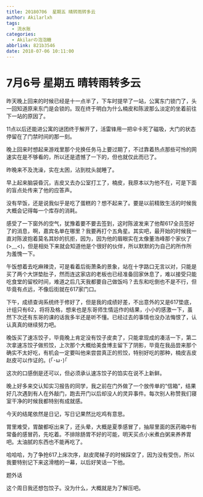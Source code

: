 ```yaml
---
title: 20180706  星期五 晴转雨转多云
author: Akilarlxh
tags:
  - 流水账
categories:
  - Akilarの泡泡糖
abbrlink: 821b3546
date: 2018-07-06 10:11:00
---
```

# 7月6号 星期五 晴转雨转多云

昨天晚上回来的时候已经是十一点半了，下车时提早了一站，公寓东门锁门了，头一回知道原来东门是会锁的。现在终于明白为什么楠皮和陈波那么淡定的坐着前往下一站的原因了。

11点以后还能进公寓的谜团终于解开了，活雷锋用一把伞卡死了磁吸，大门的状态停留在了门禁时间的那一刻。

晚上回来时想起来游戏里那个兑换任务马上要过期了，不过靠着热点那些可怜的网速实在是不够看的，所以还是遗憾了一下的，但也就仅此而已了。

昨晚来不及洗澡，实在太困，沾到枕头就睡了。

早上起来脑袋昏沉，吉皮又去办公室打工了，楠皮，我原本以为他不在，可是下面的盲点处传来了他的应答声。

没有早饭，还是说我似乎是吃了蛋糕的？想不起来了。要是以前精致生活的时候我大概会记得每一个库存的消耗。

感受了一下窗外的空气，犹豫着要不要去签到，这时陈波发来了他帮617全员签好了的消息，啊，嘉宾名单在哪里？我要再打个五角星。其实吧，最开始的时候我一直对陈波抱着莫名其妙的抗拒，因为，因为他的眉眼实在太像董浩峰那个家伙了(>﹏<)，但是相处下来就会知道他是个很好的伙伴，所以默默的为自己的所作所为羞愧一下。

午饭想着去吃麻辣烫，可是看着后街萧条的景象，站在十字路口无言以对，只能是买了两个大饼垫肚子，然而连这家店的老板也已经准备回家休息了，难以接受只能吃食堂的留校时间，难道之后几天我都要自己做饭吗？去东和吃倒也不是不行，但毕竟有点远，不像后街就在617家门口。

下午，成绩查询系统终于修好了，但是我的成绩好差，不出意外的又是617垫底，计组只有62，将将及格，想来也是东哥师生情运作的结果，小小的感激一下，虽然下次还有东哥的课的话我多半还是听不懂。已经过去的事情也没办法悔恨了，认认真真的继续努力吧。

晚饭买了速冻饺子，毕竟晚上肯定没有饺子皮卖了，只能拿现成的凑活一下，第二次拿速冻饺子做煎饺，上次那个大概给美食博主留下了阴影，毕竟在我品尝来那个确实不太好吃，有机会一定要叫他来尝尝真正的煎饺，特别好吃的那种，楠皮吉皮赵皮可以作证的。(｢･ω･)｢

这次的口感倒是还可以，但必须承认速冻饺子的馅实在说不上新鲜。

晚上好多来交认知实习报告的同学，我之前在门外做了一个放传单的“信箱”，结果好几次遇到有人在外敲门，跑去开门以后却没人的灵异事件。每次别人称赞我们寝室干净的时候我都特别有成就感。

今天的结尾依然是日记，写日记果然比吃鸡有意思。

胃里难受，胃酸都呕出来了，还头晕，大概是夏季感冒了，抽屉里面的医药箱中有常备的感冒药，先吃着。不排除肠胃不好的可能，明天买点小米煮白粥来养养胃吧。太油腻的东西也不能再吃了。

哈哈哈，为了争抢617上床次序，赵皮爬梯子的时候踩空了，因为没有受伤，所以我要特别记下来这滑稽的一幕，以后好笑话一下他。

题外话

这个周日我还想包饺子。没为什么，大概就是为了解压吧。

